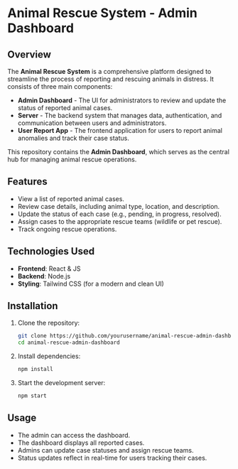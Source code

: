 # Animal Rescue System - Admin Dashboard

## Overview
The **Animal Rescue System** is a comprehensive platform designed to streamline the process of reporting and rescuing animals in distress. It consists of three main components:
- **Admin Dashboard** - The UI for administrators to review and update the status of reported animal cases.
- **Server** - The backend system that manages data, authentication, and communication between users and administrators.
- **User Report App** - The frontend application for users to report animal anomalies and track their case status.

This repository contains the **Admin Dashboard**, which serves as the central hub for managing animal rescue operations.

## Features
- View a list of reported animal cases.
- Review case details, including animal type, location, and description.
- Update the status of each case (e.g., pending, in progress, resolved).
- Assign cases to the appropriate rescue teams (wildlife or pet rescue).
- Track ongoing rescue operations.

## Technologies Used
- **Frontend**: React & JS
- **Backend**: Node.js 
- **Styling**: Tailwind CSS (for a modern and clean UI)

## Installation
1. Clone the repository:
   ```sh
   git clone https://github.com/yourusername/animal-rescue-admin-dashboard.git
   cd animal-rescue-admin-dashboard
   ```
2. Install dependencies:
   ```sh
   npm install
   ```
3. Start the development server:
   ```sh
   npm start
   ```

## Usage
- The admin can access the dashboard.
- The dashboard displays all reported cases.
- Admins can update case statuses and assign rescue teams.
- Status updates reflect in real-time for users tracking their cases.




